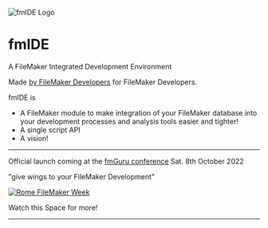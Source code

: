 ![fmIDE Logo][fmIDE]
# fmIDE
A FileMaker Integrated Development Environment

Made [by FileMaker Developers][MrWatson.de] for FileMaker Developers.

fmIDE is

- A FileMaker module to make integration of your FileMaker database into your development processes and analysis tools easier and tighter!
- A single script API
- A vision!

---

Official launch coming at the [fmGuru conference][] Sat. 8th October 2022

"give wings to your FileMaker Development"


[![Rome FileMaker Week](https://www.mettilealialtuosviluppofilemaker.com/wp-content/uploads/2022/06/Sorgente_Logo_Rome-Filemaker-week-768x298.png)][fmGuru conference]

Watch this Space for more!

---

[fmIDE]:https://github.com/fmIDE/fmIDE/wiki/images/fmIDE.png
[fmIDE Integrate]:docs/fmIDE_Integrate.png
[fmIDE Logo]:docs/fmIDE_Logo.png
[fmGuru conference]:https://www.mettilealialtuosviluppofilemaker.com/en/
[MrWatson.de]:http://www.mrwatson.de
